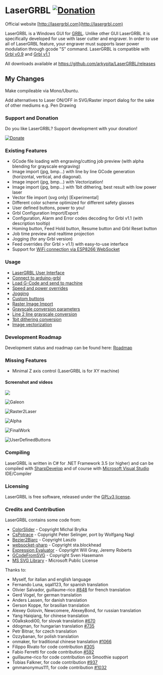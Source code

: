 # LaserGRBL [![Donation](https://img.shields.io/badge/Donate-PayPal-green.svg)](https://paypal.me/pools/c/8cQ1Lo4sRA)
Official website [http://lasergrbl.com](http://lasergrbl.com)

LaserGRBL is a Windows GUI for [GRBL](https://github.com/gnea/grbl/wiki). Unlike other GUI LaserGRBL it is specifically developed for use with laser cutter and engraver. In order to use all of LaserGRBL feature, your engraver must supports laser power modulation through gcode "S" command. LaserGRBL is compatible with [Grbl v0.9](https://github.com/grbl/grbl/) and [Grbl v1.1](https://github.com/gnea/grbl/)

All downloads available at https://github.com/arkypita/LaserGRBL/releases

## My Changes
Make compileable via Mono/Ubuntu.

Add alternatives to Laser ON/OFF in SVG/Raster import dialog for the sake of other mediums e.g. Pen Drawing

### Support and Donation

Do you like LaserGRBL? Support development with your donation!

[![Donate](https://www.paypalobjects.com/en_US/i/btn/btn_donateCC_LG.gif)](https://paypal.me/pools/c/8cQ1Lo4sRA)

### Existing Features

- GCode file loading with engraving/cutting job preview (with alpha blending for grayscale engraving)
- Image import (jpg, bmp...) with line by line GCode generation (horizontal, vertical, and diagonal).
- Image import (jpg, bmp...) with Vectorization!
- Image import (jpg, bmp...) with 1bit dithering, best result with low power laser
- Vector file import (svg only) [Experimental]
- Different color scheme optimized for different safety glasses
- User defined buttons, power to you!
- Grbl Configuration Import/Export
- Configuration, Alarm and Error codes decoding for Grbl v1.1 (with description tooltip)
- Homing button, Feed Hold button, Resume button and Grbl Reset button
- Job time preview and realtime projection
- Jogging (for any Grbl version)
- Feed overrides (for Grbl > v1.1) with easy-to-use interface
- Support for [WiFi connection via ESP8266 WebSocket](http://lasergrbl.com/en/usage/wifi-with-esp8266/)

### Usage

* [LaserGRBL User Interface](http://lasergrbl.com/usage/user-interface/)
* [Connect to arduino-grbl](http://lasergrbl.com/usage/arduino-connection/)
* [Load G-Code and send to machine](http://lasergrbl.com/usage/load-and-send/)
* [Speed and power overrides](http://lasergrbl.com/usage/overrides/)
* [Jogging](http://lasergrbl.com/usage/jogging/)
* [Custom buttons](http://lasergrbl.com/usage/custom-buttons/)
* [Raster Image Import](http://lasergrbl.com/usage/raster-image-import/)
* [Grayscale conversion parameters](http://lasergrbl.com/usage/raster-image-import/import-parameters/)
* [Line 2 line grayscale conversion](http://lasergrbl.com/usage/raster-image-import/line-to-line-tool/)
* [1bit dithering conversion](http://lasergrbl.com/usage/raster-image-import/dithering-tool/)
* [Image vectorization](http://lasergrbl.com/usage/raster-image-import/vectorization-tool/)

### Development Roadmap

Development status and roadmap can be found here: [Roadmap](https://github.com/arkypita/LaserGRBL/issues/64)

### Missing Features

- Minimal Z axis control (LaserGRBL is for XY machine)

#### Screenshot and videos

[<img src="https://cloud.githubusercontent.com/assets/8782035/23578353/fba95768-00d4-11e7-9357-99c00a30631d.jpg">](https://www.youtube.com/watch?v=Uk2fGoNL3Yk)

![Galeon](https://cloud.githubusercontent.com/assets/8782035/21349915/dba84a5a-c6b4-11e6-965f-a74fd283267a.jpg)

![Raster2Laser](https://cloud.githubusercontent.com/assets/8782035/21425748/34400d46-c84b-11e6-99e5-6eb529a98f8f.jpg)

![Alpha](https://cloud.githubusercontent.com/assets/8782035/21351296/1df460c2-c6bc-11e6-8eee-4612bb7978fa.jpg)

![FinalWork](https://cloud.githubusercontent.com/assets/8782035/21907662/bbe988be-d910-11e6-9bdb-75b6e3404e0a.jpg)

![UserDefinedButtons](https://cloud.githubusercontent.com/assets/8782035/23375844/238e5f70-fd2a-11e6-8826-5ff7743bbea0.jpg)

### Compiling

LaserGRBL is written in C# for .NET Framework 3.5 (or higher) and can be compiled with [SharpDevelop](http://www.icsharpcode.net/opensource/sd/) and of course with [Microsoft Visual Studio](https://www.visualstudio.com) IDE/Compiler

### Licensing

LaserGRBL is free software, released under the [GPLv3 license](https://www.gnu.org/licenses/gpl-3.0.en.html).

### Credits and Contribution

LaserGRBL contains some code from:
- [ColorSlider](https://www.codeproject.com/articles/17395/owner-drawn-trackbar-slider) - Copyright Michal Brylka
- [CsPotrace](https://drawing3d.de/Downloads.aspx) - Copyright Peter Selinger, port by Wolfgang Nagl
- [Bezier2Biarc](https://github.com/domoszlai/bezier2biarc) - Copyright Laszlo
- [websocket-sharp](https://github.com/sta/websocket-sharp) - Copyright sta.blockhead
- [Expression Evaluator](https://github.com/vubiostat/expression.cs) - Copyright Will Gray, Jeremy Roberts
- [GCodeFromSVG](https://github.com/svenhb/GRBL-Plotter) - Copyright Sven Hasemann
- [MS SVG Library](https://archive.codeplex.com/?p=svg) - Microsoft Public License

Thanks to:
- Myself, for italian and english language
- Fernando Luna, sqall123, for spanish translation
- Olivier Salvador, guillaume-rico [#848](https://github.com/arkypita/LaserGRBL/pull/848) for french translation
- Gerd Vogel, for german translation
- Anders Lassen, for danish translation
- Gerson Koppe, for brasilian translation
- Alexey Golovin, Newcomere, AlexeyBond, for russian translation
- Yang Haiqiang, for chinese translation
- 00alkskodi00, for slovak translation [#670](https://github.com/arkypita/LaserGRBL/issues/670)
- ddogman, for hungarian translation [#735](https://github.com/arkypita/LaserGRBL/issues/735)
- Petr Bitnar, for czech translation
- Ozzybanan, for polish translation
- onmaker, for traditional chinese translation [#1066](https://github.com/arkypita/LaserGRBL/pull/1066)
- Filippo Rivato for code contribution [#305](https://github.com/arkypita/LaserGRBL/pull/305)
- Fabio Ferretti for code contribution [#592](https://github.com/arkypita/LaserGRBL/pull/592)
- guillaume-rico for code contribution on Smoothie support
- Tobias Falkner, for code contribution [#937](https://github.com/arkypita/LaserGRBL/pull/937)
- gmmanonymus111, for code contribution [#1032](https://github.com/arkypita/LaserGRBL/pull/1032)
